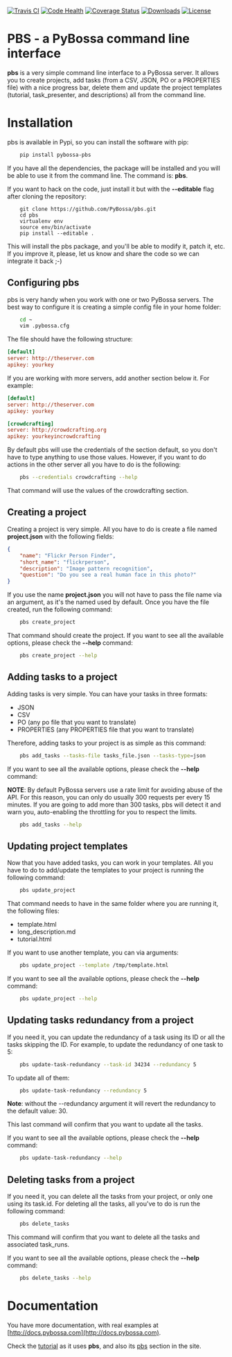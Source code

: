 [![Travis CI](https://travis-ci.org/PyBossa/pbs.png?branch=master)](https://travis-ci.org/#!/PyBossa/pbs)
[![Code
Health](https://landscape.io/github/PyBossa/pbs/master/landscape.svg)](https://landscape.io/github/PyBossa/pbs/master)
[![Coverage Status](https://img.shields.io/coveralls/PyBossa/pbs.svg)](https://coveralls.io/r/PyBossa/pbs?branch=master) [![Downloads](https://pypip.in/download/pybossa-pbs/badge.png)](https://pypi.python.org/pypi/pybossa-pbs/) [![License](https://pypip.in/license/pybossa-pbs/badge.png)](https://pypi.python.org/pypi/pybossa-pbs/)



PBS - a PyBossa command line interface
======================================

**pbs** is a very simple command line interface to a PyBossa server. It allows
you to create projects, add tasks (from a CSV, JSON, PO or a PROPERTIES file) with a nice
progress bar, delete them and update the project templates 
(tutorial, task_presenter, and descriptions) all from the command line.

Installation
============

pbs is available in Pypi, so you can install the software with pip:

```bash
    pip install pybossa-pbs
```

If you have all the dependencies, the package will be installed and you will be
able to use it from the command line. The command is: **pbs**.

If you want to hack on the code, just install it but with the **--editable**
flag after cloning the repository:

```
    git clone https://github.com/PyBossa/pbs.git
    cd pbs
    virtualenv env
    source env/bin/activate
    pip install --editable .
```

This will install the pbs package, and you'll be able to modify it, patch it,
etc. If you improve it, please, let us know and share the code so we can
integrate it back ;-)

## Configuring pbs

pbs is very handy when you work with one or two PyBossa servers. The best way
to configure it is creating a simple config file in your home folder:

```bash
    cd ~
    vim .pybossa.cfg
```

The file should have the following structure:

```ini
[default]
server: http://theserver.com
apikey: yourkey
```

If you are working with more servers, add another section below it. For
example:

```ini
[default]
server: http://theserver.com
apikey: yourkey

[crowdcrafting]
server: http://crowdcrafting.org
apikey: yourkeyincrowdcrafting
```

By default pbs will use the credentials of the section default, so you don't
have to type anything to use those values. However, if you want to do actions
in the other server all you have to do is the following:

```bash
    pbs --credentials crowdcrafting --help
```

That command will use the values of the crowdcrafting section.

## Creating a project

Creating a project is very simple. All you have to do is create a file named
**project.json** with the following fields:

```json
{
    "name": "Flickr Person Finder",
    "short_name": "flickrperson",
    "description": "Image pattern recognition",
    "question": "Do you see a real human face in this photo?"
}
``` 

If you use the name **project.json** you will not have to pass the file name
via an argument, as it's the named used by default. Once you have the file
created, run the following command:

```bash
    pbs create_project
```

That command should create the project. If you want to see all the available
options, please check the **--help** command:

```bash
    pbs create_project --help
```

## Adding tasks to a project

Adding tasks is very simple. You can have your tasks in three formats:

 * JSON
 * CSV
 * PO (any po file that you want to translate)
 * PROPERTIES (any PROPERTIES file that you want to translate)

Therefore, adding tasks to your project is as simple as this command:

```bash
    pbs add_tasks --tasks-file tasks_file.json --tasks-type=json
```

If you want to see all the available
options, please check the **--help** command:

**NOTE**: By default PyBossa servers use a rate limit for avoiding abuse of the
API. For this reason, you can only do usually 300 requests per every 15
minutes. If you are going to add more than 300 tasks, pbs will detect it and
warn you, auto-enabling the throttling for you to respect the limits.

```bash
    pbs add_tasks --help
```

## Updating project templates

Now that you have added tasks, you can work in your templates. All you have to
do to add/update the templates to your project is running the following
command:

```bash
    pbs update_project
```

That command needs to have in the same folder where you are running it, the
following files:

 * template.html
 * long_description.md
 * tutorial.html

If you want to use another template, you can via arguments:

```bash
    pbs update_project --template /tmp/template.html
```

If you want to see all the available
options, please check the **--help** command:

```bash
    pbs update_project --help
```

## Updating tasks redundancy from a project

If you need it, you can update the redundancy of a task using its ID or all the
tasks skipping the ID. For example, to update the redundancy of one task to 5:

```bash
    pbs update-task-redundancy --task-id 34234 --redundancy 5
```

To update all of them:

```bash
    pbs update-task-redundancy --redundancy 5
```

**Note**: without the --redundancy argument it will revert the redundancy to
the default value: 30.

This last command will confirm that you want to update all the tasks.

If you want to see all the available
options, please check the **--help** command:

```bash
    pbs update-task-redundancy --help
```


## Deleting tasks from a project

If you need it, you can delete all the tasks from your project, or only one
using its task.id. For deleting all the tasks, all you've to do is run the
following command:

```bash
    pbs delete_tasks
```

This command will confirm that you want to delete all the tasks and associated
task_runs. 

If you want to see all the available
options, please check the **--help** command:

```bash
    pbs delete_tasks --help
```

# Documentation

You have more documentation, with real examples at
[http://docs.pybossa.com](http://docs.pybossa.com).

Check the [tutorial](http://docs.pybossa.com/en/latest/user/tutorial.html) as
it uses **pbs**, and also its [pbs](http://docs.pybossa.com/en/latest/user/pbs.html) section
in the site.
